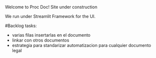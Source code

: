 Welcome to Proc Doc!
Site under construction

We run under Streamlit Framework for the UI.

#Backlog tasks:
- varias filas insertarlas en el documento
- linkar con otros documentos
- estrategia para standarizar automatizacion para cualquier documento legal
